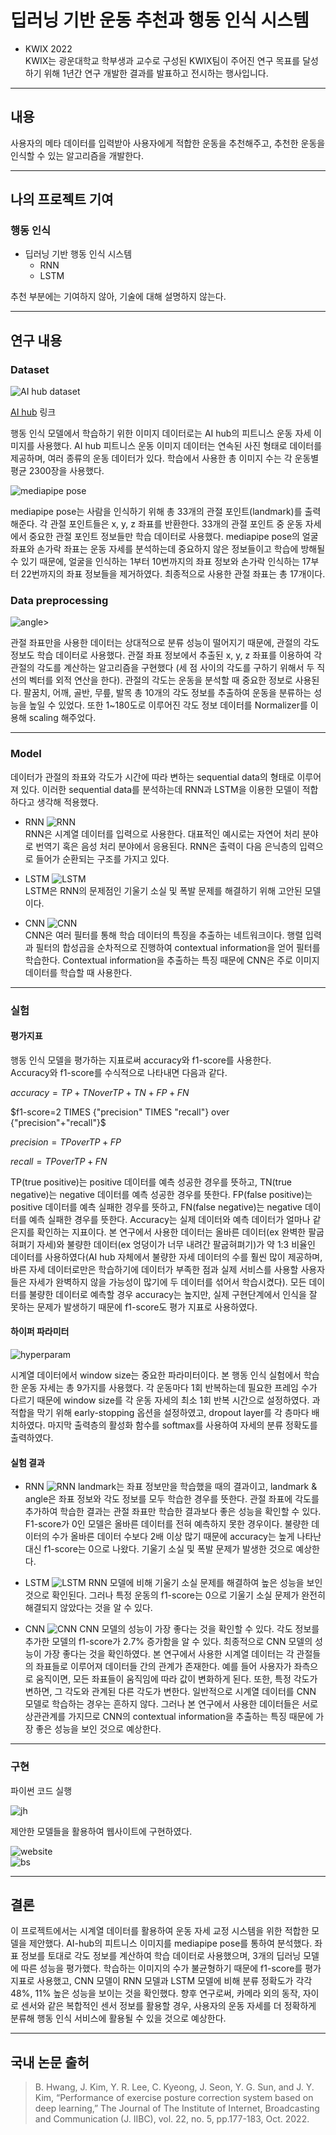 # 딥러닝 기반 운동 추천과 행동 인식 시스템

* KWIX 2022  
KWIX는 광운대학교 학부생과 교수로 구성된 KWIX팀이 주어진 연구 목표를 달성하기 위해 1년간 연구 개발한 결과를 발표하고 전시하는 행사입니다.

---

## 내용

사용자의 메타 데이터를 입력받아 사용자에게 적합한 운동을 추천해주고, 추천한 운동을 인식할 수 있는 알고리즘을 개발한다.  

---

## 나의 프로젝트 기여

### 행동 인식

* 딥러닝 기반 행동 인식 시스템
  * RNN
  * LSTM

추천 부분에는 기여하지 않아, 기술에 대해 설명하지 않는다.

---

## 연구 내용

### Dataset

![AI hub dataset](./img/AIhubdataset.PNG)

[AI hub](https://aihub.or.kr/) 링크

행동 인식 모델에서 학습하기 위한 이미지 데이터로는 AI hub의 피트니스 운동 자세 이미지를 사용했다. AI hub 피트니스 운동 이미지 데이터는 연속된 사진 형태로 데이터를 제공하며, 여러 종류의 운동 데이터가 있다. 학습에서 사용한 총 이미지 수는 각 운동별 평균 2300장을 사용했다.

![mediapipe pose](./img/pose_tracking_full_body_landmarks.png)

mediapipe pose는 사람을 인식하기 위해 총 33개의 관절 포인트(landmark)를 출력해준다. 각 관절 포인트들은 x, y, z 좌표를 반환한다. 33개의 관절 포인트 중 운동 자세에서 중요한 관절 포인트 정보들만 학습 데이터로 사용했다. mediapipe pose의 얼굴 좌표와 손가락 좌표는 운동 자세를 분석하는데 중요하지 않은 정보들이고 학습에 방해될 수 있기 때문에, 얼굴을 인식하는 1부터 10번까지의 좌표 정보와 손가락 인식하는 17부터 22번까지의 좌표 정보들을 제거하였다. 최종적으로 사용한 관절 좌표는 총 17개이다.  

### Data preprocessing

![angle](./img/angle.PNG)>

관절 좌표만을 사용한 데이터는 상대적으로 분류 성능이 떨어지기 때문에, 관절의 각도 정보도 학습 데이터로 사용했다. 관절 좌표 정보에서 추출된 x, y, z 좌표를 이용하여 각 관절의 각도를 계산하는 알고리즘을 구현했다 (세 점 사이의 각도를 구하기 위해서 두 직선의 벡터를 외적 연산을 한다). 관절의 각도는 운동을 분석할 때 중요한 정보로 사용된다. 팔꿈치, 어깨, 골반, 무릎, 발목 총 10개의 각도 정보를 추출하여 운동을 분류하는 성능을 높일 수 있었다. 또한 1~180도로 이루어진 각도 정보 데이터를 Normalizer를 이용해 scaling 해주었다.  

---

### Model

데이터가 관절의 좌표와 각도가 시간에 따라 변하는 sequential data의 형태로 이루어져 있다. 이러한 sequential data를 분석하는데 RNN과 LSTM을 이용한 모델이 적합하다고 생각해 적용했다.

* RNN
![RNN](./img/RNN.PNG)  
RNN은 시계열 데이터를 입력으로 사용한다. 대표적인 예시로는 자연어 처리 분야로 번역기 혹은 음성 처리 분야에서 응용된다. RNN은 출력이 다음 은닉층의 입력으로 들어가 순환되는 구조를 가지고 있다.  

* LSTM
![LSTM](./img/LSTM.PNG)  
LSTM은 RNN의 문제점인 기울기 소실 및 폭발 문제를 해결하기 위해 고안된 모델이다.  

* CNN
![CNN](./img/CNNseq.png)  
CNN은 여러 필터를 통해 학습 데이터의 특징을 추출하는 네트워크이다. 행렬 입력과 필터의 합성곱을 순차적으로 진행하여 contextual information을 얻어 필터를 학습한다. Contextual information을 추출하는 특징 때문에 CNN은 주로 이미지 데이터를 학습할 때 사용한다.  

---

### 실험

#### 평가지표

행동 인식 모델을 평가하는 지표로써 accuracy와 f1-score를 사용한다.  
Accuracy와 f1-score를 수식적으로 나타내면 다음과 같다.  

$accuracy= {TP+TN} over {TP+TN+FP+FN}$  

$f1-score=2 TIMES  {"precision" TIMES "recall"} over {"precision"+"recall"}$  

$precision= { TP} over {TP+FP }$

$recall= { TP} over {TP+FN }$  

TP(true positive)는 positive 데이터를 예측 성공한 경우를 뜻하고, TN(true negative)는 negative 데이터를 예측 성공한 경우를 뜻한다. FP(false positive)는 positive 데이터를 예측 실패한 경우를 뜻하고, FN(false negative)는 negative 데이터를 예측 실패한 경우를 뜻한다. Accuracy는 실제 데이터와 예측 데이터가 얼마나 같은지를 확인하는 지표이다. 본 연구에서 사용한 데이터는 올바른 데이터(ex 완벽한 팔굽혀펴기 자세)와 불량한 데이터(ex 엉덩이가 너무 내려간 팔굽혀펴기)가 약 1:3 비율인 데이터를 사용하였다(AI hub 자체에서 불량한 자세 데이터의 수를 훨씬 많이 제공하며, 바른 자세 데이터로만은 학습하기에 데이터가 부족한 점과 실제 서비스를 사용할 사용자들은 자세가 완벽하지 않을 가능성이 많기에 두 데이터를 섞어서 학습시켰다). 모든 데이터를 불량한 데이터로 예측할 경우 accuracy는 높지만, 실제 구현단계에서 인식을 잘 못하는 문제가 발생하기 때문에 f1-score도 평가 지표로 사용하였다.

#### 하이퍼 파라미터

![hyperparam](./img/param.PNG)

시계열 데이터에서 window size는 중요한 파라미터이다. 본 행동 인식 실험에서 학습한 운동 자세는 총 9가지를 사용했다. 각 운동마다 1회 반복하는데 필요한 프레임 수가 다르기 때문에 window size를 각 운동 자세의 최소 1회 반복 시간으로 설정하였다. 과적합을 막기 위해 early-stopping 옵션을 설정하였고, dropout layer를 각 층마다 배치하였다. 마지막 출력층의 활성화 함수를 softmax를 사용하여 자세의 분류 정확도를 출력하였다.  

#### 실험 결과

* RNN
![RNN](./img/RNNs.PNG)
landmark는 좌표 정보만을 학습했을 때의 결과이고, landmark & angle은 좌표 정보와 각도 정보를 모두 학습한 경우를 뜻한다. 관절 좌표에 각도를 추가하여 학습한 결과는 관절 좌표만 학습한 결과보다 좋은 성능을 확인할 수 있다. F1-score가 0인 모델은 올바른 데이터를 전혀 예측하지 못한 경우이다. 불량한 데이터의 수가 올바른 데이터 수보다 2배 이상 많기 때문에 accuracy는 높게 나타난 대신 f1-score는 0으로 나왔다. 기울기 소실 및 폭발 문제가 발생한 것으로 예상한다.  

* LSTM
![LSTM](./img/LSTMs.PNG)
RNN 모델에 비해 기울기 소실 문제를 해결하여 높은 성능을 보인 것으로 확인된다. 그러나 특정 운동의 f1-score는 0으로 기울기 소실 문제가 완전히 해결되지 않았다는 것을 알 수 있다.  

* CNN
![CNN](./img/CNNs.PNG)
CNN 모델의 성능이 가장 좋다는 것을 확인할 수 있다. 각도 정보를 추가한 모델의 f1-score가 2.7% 증가함을 알 수 있다. 최종적으로 CNN 모델의 성능이 가장 좋다는 것을 확인하였다.
본 연구에서 사용한 시계열 데이터는 각 관절들의 좌표들로 이루어져 데이터들 간의 관계가 존재한다. 예를 들어 사용자가 좌측으로 움직이면, 모든 좌표들이 움직임에 따라 값이 변화하게 된다. 또한, 특정 각도가 변하면, 그 각도와 관계된 다른 각도가 변한다. 일반적으로 시계열 데이터를 CNN 모델로 학습하는 경우는 흔하지 않다. 그러나 본 연구에서 사용한 데이터들은 서로 상관관계를 가지므로 CNN의 contextual information을 추출하는 특징 때문에 가장 좋은 성능을 보인 것으로 예상한다.

---

### 구현

파이썬 코드 실행  

![jh](./img/impli1.png)  

제안한 모델들을 활용하여 웹사이트에 구현하였다.  

![website](./img/image03.png)  
![bs](./img/image02.png)  

---

## 결론

이 프로젝트에서는 시계열 데이터를 활용하여 운동 자세 교정 시스템을 위한 적합한 모델을 제안했다. AI-hub의 피트니스 이미지를 mediapipe pose를 통하여 분석했다. 좌표 정보를 토대로 각도 정보를 계산하여 학습 데이터로 사용했으며, 3개의 딥러닝 모델에 따른 성능을 평가했다. 학습하는 이미지의 수가 불균형하기 때문에 f1-score를 평가지표로 사용했고, CNN 모델이 RNN 모델과 LSTM 모델에 비해 분류 정확도가 각각 48%, 11% 높은 성능을 보이는 것을 확인했다. 향후 연구로써, 카메라 외의 동작, 자이로 센서와 같은 복합적인 센서 정보를 활용할 경우, 사용자의 운동 자세를 더 정확하게 분류해 행동 인식 서비스에 활용될 수 있을 것으로 예상한다.

---

## 국내 논문 출허

> B. Hwang, J. Kim, Y. R. Lee, C. Kyeong, J. Seon, Y. G. Sun, and J. Y. Kim, “Performance of exercise posture correction system based on deep learning,” The Journal of The Institute of Internet, Broadcasting and Communication (J. IIBC), vol. 22, no. 5, pp.177-183, Oct. 2022.
